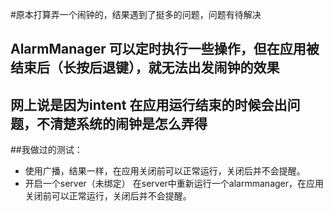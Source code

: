 #原本打算弄一个闹钟的，结果遇到了挺多的问题，问题有待解决


## AlarmManager 可以定时执行一些操作，但在应用被结束后（长按后退键），就无法出发闹钟的效果
## 网上说是因为intent 在应用运行结束的时候会出问题，不清楚系统的闹钟是怎么弄得

##我做过的测试：
  * 使用广播，结果一样，在应用关闭前可以正常运行，关闭后并不会提醒。
  * 开启一个server（未绑定） 在server中重新运行一个alarmmanager，在应用关闭前可以正常运行，关闭后并不会提醒。

